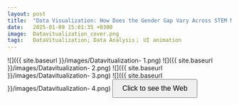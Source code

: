 ```yaml
---
layout: post
title:  "Data Visualization: How Does the Gender Gap Vary Across STEM Majors?"
date:   2025-01-09 15:01:35 +0300
image:  Datavitualization_cover.png
tags:   DataVitualization; Data Analysis； UI animation
---
```

![]({{ site.baseurl }}/images/Datavitualization- 1.png)
![]({{ site.baseurl }}/images/Datavitualization- 2.png)
![]({{ site.baseurl }}/images/Datavitualization- 3.png)
![]({{ site.baseurl }}/images/Datavitualization- 4.png)
<button onclick="window.location.href='https://khrystynaaa.github.io/GenderGapVisualization/';" style="padding:10px 20px;font-size:16px;">Click to see the Web</button>
